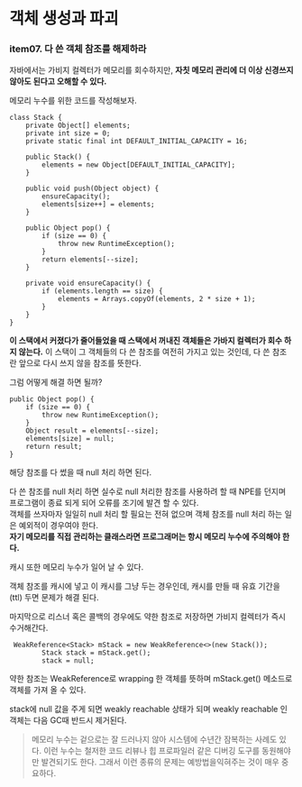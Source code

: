 # 객체 생성과 파괴


### item07. 다 쓴 객체 참조를 해제하라

자바에서는 가비지 컬렉터가 메모리를 회수하지만, **자칫 메모리 관리에 더 이상 신경쓰지 않아도 된다고 오해할 수 있다.**

메모리 누수를 위한 코드를 작성해보자.

```
class Stack {
    private Object[] elements;
    private int size = 0;
    private static final int DEFAULT_INITIAL_CAPACITY = 16;
    
    public Stack() {
        elements = new Object[DEFAULT_INITIAL_CAPACITY];
    }

    public void push(Object object) {
        ensureCapacity();
        elements[size++] = elements;
    }
    
    public Object pop() {
        if (size == 0) {
            throw new RuntimeException();
        }
        return elements[--size];
    }
    
    private void ensureCapacity() {
        if (elements.length == size) {
            elements = Arrays.copyOf(elements, 2 * size + 1);
        }
    }
}
```

**이 스택에서 커졌다가 줄어들었을 때 스택에서 꺼내진 객체들은 가바지 컬렉터가 회수 하지 않는다.** 이 스택이 그 객체들의 다 쓴 참조를 여전히 가지고 있는 것인데, 다 쓴 참조란 앞으로 다시 쓰지 않을 참조를 뜻한다.

그럼 어떻게 해결 하면 될까?

```
public Object pop() {
    if (size == 0) {
        throw new RuntimeException();
    }
    Object result = elements[--size];
    elements[size] = null;
    return result;
}
```

해당 참조를 다 썼을 때 null 처리 하면 된다.

다 쓴 참조를 null 처리 하면 실수로 null 처리한 참조를 사용하려 할 때 NPE를 던지며 프로그램이 종료 되게 되어 오류를 조기에 발견 할 수 있다.  
객체를 쓰자마자 일일히 null 처리 할 필요는 전혀 없으며 객체 참조를 null 처리 하는 일은 예외적이 경우여야 한다.  
**자기 메모리를 직접 관리하는 클래스라면 프로그래머는 항시 메모리 누수에 주의해야 한다.**

캐시 또한 메모리 누수가 일어 날 수 있다.

객체 참조를 캐시에 넣고 이 캐시를 그냥 두는 경우인데, 캐시를 만들 때 유효 기간을 (ttl) 두면 문제가 해결 된다.

마지막으로 리스너 혹은 콜백의 경우에도 약한 참조로 저장하면 가비지 컬렉터가 즉시 수거해간다.

```
 WeakReference<Stack> mStack = new WeakReference<>(new Stack());
        Stack stack = mStack.get();
        stack = null;
```

약한 참조는 WeakReference로 wrapping 한 객체를 뜻하며 mStack.get() 메소드로 객체를 가져 올 수 있다.

stack에 null 값을 주게 되면 weakly reachable 상태가 되며 weakly reachable 인 객체는 다음 GC때 반드시 제거된다.

> 메모리 누수는 겉으로는 잘 드러나지 않아 시스템에 수년간 잠복하는 사례도 있다. 이런 누수는 철저한 코드 리뷰나 힙 프로파일러 같은 디버깅 도구를 동원해야만 발견되기도 한다. 그래서 이런 종류의 문제는 예방법을익혀주는 것이 매우 중요하다.
